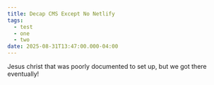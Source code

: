 ```yaml
---
title: Decap CMS Except No Netlify
tags:
  - test
  - one
  - two
date: 2025-08-31T13:47:00.000-04:00
---
```

Jesus christ that was poorly documented to set up, but we got there eventually!
